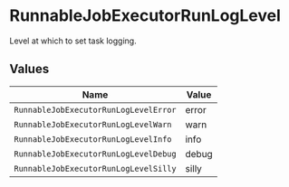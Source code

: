 # RunnableJobExecutorRunLogLevel

Level at which to set task logging.


## Values

| Name                                  | Value                                 |
| ------------------------------------- | ------------------------------------- |
| `RunnableJobExecutorRunLogLevelError` | error                                 |
| `RunnableJobExecutorRunLogLevelWarn`  | warn                                  |
| `RunnableJobExecutorRunLogLevelInfo`  | info                                  |
| `RunnableJobExecutorRunLogLevelDebug` | debug                                 |
| `RunnableJobExecutorRunLogLevelSilly` | silly                                 |